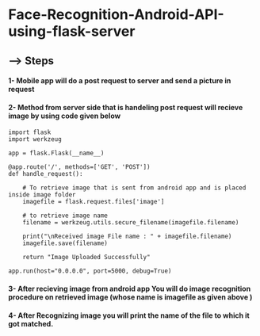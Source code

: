 # Face-Recognition-Android-API-using-flask-server

## --> Steps

#### 1- Mobile app will do a post request to server and send a picture in request
#### 2- Method from server side that is handeling post request will recieve image by using code given below

```
import flask
import werkzeug

app = flask.Flask(__name__)

@app.route('/', methods=['GET', 'POST'])
def handle_request():

	# To retrieve image that is sent from android app and is placed inside image folder
    imagefile = flask.request.files['image']

	# to retrieve image name    
    filename = werkzeug.utils.secure_filename(imagefile.filename)

    print("\nReceived image File name : " + imagefile.filename)
    imagefile.save(filename)

    return "Image Uploaded Successfully" 

app.run(host="0.0.0.0", port=5000, debug=True)
```
#### 3- After recieving image from android app You will do image recognition procedure on retrieved image (whose name is imagefile as given above )

#### 4- After Recognizing image you will print the name of the file to which it got matched.
